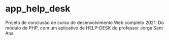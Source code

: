 # app_help_desk
 Projeto de conclusão de curso de desenvolvimento Web completo 2021. Do módulo de PHP, com um aplicativo de HELP-DESK do professor Jorge Sant Ana

